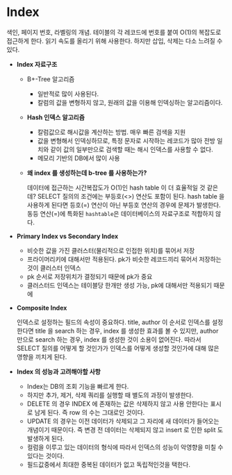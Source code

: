# **Index**

색인, 페이지 번호, 라벨링의 개념. 테이블의 각 레코드에 번호를 붙여 O(1)의 복잡도로 접근하게 한다. 읽기 속도를 올리기 위해 사용한다. 하지만 삽입, 삭제는 다소 느려질 수 있다.

- **Index 자료구조**

  - B+-Tree 알고리즘

    - 일반적로 많이 사용된다.
    - 칼럼의 값을 변형하지 않고, 원래의 값을 이용해 인덱싱하는 알고리즘이다.

  - **Hash 인덱스 알고리즘**

    - 칼럼값으로 해시값을 계산하는 방법. 매우 빠른 검색을 지원
    - 값을 변형해서 인덱싱하므로, 특정 문자로 시작하는 레코드가 많아 전방 일치와 같이 값의 일부만으로 검색할 때는 해시 인덱스를 사용할 수 없다.
    - 메모리 기반의 DB에서 많이 사용

  - **왜 index 를 생성하는데 b-tree 를 사용하는가?**

    데이터에 접근하는 시간복잡도가 O(1)인 hash table 이 더 효율적일 것 같은데? SELECT 질의의 조건에는 부등호(<>) 연산도 포함이 된다. hash table 을 사용하게 된다면 등호(=) 연산이 아닌 부등호 연산의 경우에 문제가 발생한다. 동등 연산(=)에 특화된 `hashtable`은 데이터베이스의 자료구조로 적합하지 않다.

- **Primary Index vs Secondary Index**

  - 비슷한 값을 가진 클러스터(물리적으로 인접한 위치)를 묶어서 저장
  - 프라이머리키에 대해서만 적용된다. pk가 비슷한 레코드끼리 묶어서 저장하는 것이 클러스터 인덱스
  - pk 순서로 저장위치가 결정되기 때문에 pk가 중요
  - 클러스터드 인덱스는 테이블당 한개만 생성 가능, pk에 대해서만 적용되기 때문에

- **Composite Index**

  인덱스로 설정하는 필드의 속성이 중요하다. title, author 이 순서로 인덱스를 설정한다면 title 을 search 하는 경우, index 를 생성한 효과를 볼 수 있지만, author 만으로 search 하는 경우, index 를 생성한 것이 소용이 없어진다. 따라서 SELECT 질의를 어떻게 할 것인가가 인덱스를 어떻게 생성할 것인가에 대해 많은 영향을 끼치게 된다.

- **Index 의 성능과 고려해야할 사항**

  - Index는 DB의 조회 기능을 빠르게 한다.
  - 하지만 추가, 제거, 삭제 쿼리를 실행할 때 별도의 과정이 발생한다.
  - DELETE 의 경우 INDEX 에 존재하는 값은 삭제하지 않고 사용 안한다는 표시로 남게 된다. 즉 row 의 수는 그대로인 것이다.
  - UPDATE 의 경우는 이전 데이터가 삭제되고 그 자리에 새 데이터가 들어오는 개념이기 때문이다. 즉 변경 전 데이터는 삭제되지 않고 insert 로 인한 split 도 발생하게 된다.
  - 컬럼을 이루고 있는 데이터의 형식에 따라서 인덱스의 성능이 악영향을 미칠 수 있다는 것이다.
  - 필드값중에서 최대한 중복된 데이터가 없고 독립적인것을 택한다.
